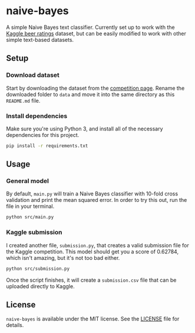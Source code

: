 # naive-bayes

A simple Naive Bayes text classifier. Currently set up to work with the [Kaggle beer ratings](http://kaggle.com/c/beer-ratings) dataset, but can be easily modified to work with other simple text-based datasets.

## Setup

### Download dataset

Start by downloading the dataset from the [competition page](https://www.kaggle.com/c/beer-ratings/data). Rename the downloaded folder to `data` and move it into the same directory as this `README.md` file.

### Install dependencies

Make sure you're using Python 3, and install all of the necessary dependencies for this project.

```bash
pip install -r requirements.txt
```

## Usage

### General model

By default, `main.py` will train a Naive Bayes classifier with 10-fold cross validation and print the mean squared error. In order to try this out, run the file in your terminal.

```bash
python src/main.py
```

### Kaggle submission

I created another file, `submission.py`, that creates a valid submission file for the Kaggle competition. This model should get you a score of 0.62784, which isn't amazing, but it's not too bad either.

```bash
python src/submission.py
```

Once the script finishes, it will create a `submission.csv` file that can be uploaded directly to Kaggle.

## License

`naive-bayes` is available under the MIT license. See the [LICENSE](https://github.com/jackcook/naive-bayes/blob/master/LICENSE) file for details.
